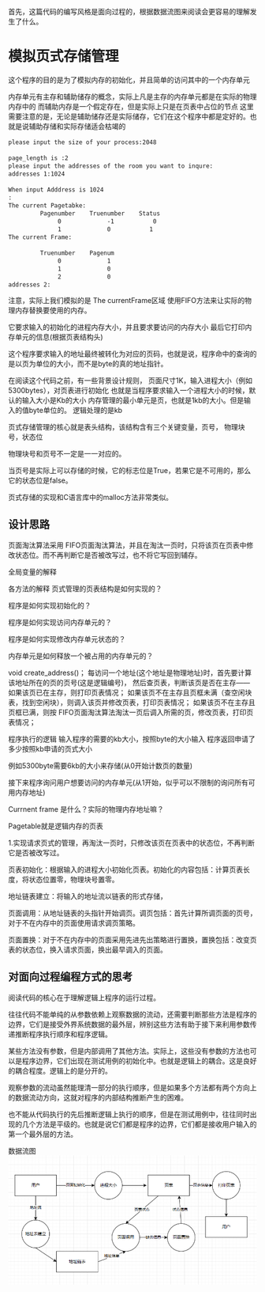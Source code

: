 首先，这篇代码的编写风格是面向过程的，根据数据流图来阅读会更容易的理解发生了什么。

# 模拟页式存储管理 #
这个程序的目的是为了模拟内存的初始化，并且简单的访问其中的一个内存单元

 内存单元有主存和辅助储存的概念，实际上凡是主存的内存单元都是在实际的物理内存中的
 而辅助内存是一个假定存在，但是实际上只是在页表中占位的节点
	这里需要注意的是，无论是辅助储存还是实际储存，它们在这个程序中都是定好的。也就是说辅助存储和实际存储适会枯竭的

	please input the size of your process:2048

	page_length is :2
	please input the addresses of the room you want to inqure:
	addresses 1:1024
	
	When input Adddress is 1024
	:
	The current Pagetabke:
	         Pagenumber    Truenumber    Status
	              0             -1           0
	              1             0           1
	The current Frame:
	
	         Truenumber    Pagenum
	              0             1
	              1             0
	              2             0
	addresses 2:

注意，实际上我们模拟的是 The currentFrame区域 使用FIFO方法来让实际的物理内存替换要使用的内存。
	
它要求输入的初始化的进程内存大小，并且要求要访问的内存大小
最后它打印内存单元的信息(根据页表结构头)

这个程序要求输入的地址最终被转化为对应的页码，也就是说，程序命中的查询的是以页为单位的大小，而不是byte的真的地址指针。

在阅读这个代码之前，有一些背景设计规则，
页面尺寸1K，输入进程大小（例如5300bytes），对页表进行初始化
也就是当程序要求输入一个进程大小的时候，默认的输入大小是Kb的大小
内存管理的最小单元是页，也就是1kb的大小。但是输入的值byte单位的。
逻辑处理的是kb

页式存储管理的核心就是表头结构，该结构含有三个关键变量，页号，
物理块号，状态位

物理块号和页号不一定是一一对应的。

当页号是实际上可以存储的时候，它的标志位是True，若果它是不可用的，那么它的状态位是false。

页式存储的实现和C语言库中的malloc方法非常类似。


## 设计思路 ##
页面淘汰算法采用 FIFO页面淘汰算法，并且在淘汰一页时，只将该页在页表中修改状态位。而不再判断它是否被改写过，也不将它写回到辅存。



全局变量的解释

各方法的解释
页式管理的页表结构是如何实现的？

程序是如何实现初始化的？

程序是如何实现访问内存单元的？

程序是如何实现修改内存单元状态的？

内存单元是如何释放一个被占用的内存单元的？


void create_address()；
每访问一个地址(这个地址是物理地址)时，首先要计算该地址所在的页的页号(这是逻辑编号)，
然后查页表，判断该页是否在主存——如果该页已在主存，则打印页表情况；
如果该页不在主存且页框未满（查空闲块表，找到空闲块），则调入该页并修改页表，打印页表情况；
如果该页不在主存且页框已满，则按 FIFO页面淘汰算法淘汰一页后调入所需的页，修改页表，打印页表情况； 

程序执行的逻辑
输入程序的需要的kb大小，按照byte的大小输入
程序返回申请了多少按照kb申请的页式大小

例如5300byte需要6kb的大小来存储(从0开始计数页的数量)

接下来程序询问用户想要访问的内存单元(从1开始，似乎可以不限制的询问所有可用内存地址)

Currnent frame 是什么？实际的物理内存地址嘛？

Pagetable就是逻辑内存的页表

1.实现请求页式的管理，再淘汰一页时，只修改该页在页表中的状态位，不再判断它是否被改写过。

页表初始化：根据输入的进程大小初始化页表。初始化的内容包括：计算页表长度，将状态位置零，物理块号置零。

地址链表建立：将输入的地址流以链表的形式存储，

页面调用：从地址链表的头指针开始调页。调页包括：首先计算所调页面的页号，对于不在内存中的页面使用请求调页策略。

页面置换：对于不在内存中的页面采用先进先出策略进行置换，置换包括：改变页表的状态位，换入请求页面，换出最早调入的页面。




## 对面向过程编程方式的思考 ##

阅读代码的核心在于理解逻辑上程序的运行过程。

往往代码不能单纯的从参数依赖上观察数据的流动，还需要判断那些方法是程序的边界，它们是接受外界系统数据的最外层，辨别这些方法有助于接下来利用参数传递推断程序执行顺序和程序逻辑。

某些方法没有参数，但是内部调用了其他方法。实际上，这些没有参数的方法也可以是程序边界，它们出现在测试用例的初始化中。也就是逻辑上的耦合。这是良好的耦合程度。逻辑上的是分开的。


观察参数的流动虽然能理清一部分的执行顺序，但是如果多个方法都有两个方向上的数据流动方向，这就对程序的内部结构推断产生的困难。


也不能从代码执行的先后推断逻辑上执行的顺序，但是在测试用例中，往往同时出现的几个方法是平级的。也就是说它们都是程序的边界，它们都是接收用户输入的第一个最外层的方法。


数据流图
![enter description here](./DataFlow.png)
